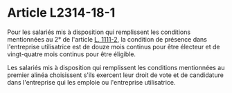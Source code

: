 # Article L2314-18-1

Pour les salariés mis à disposition qui remplissent les conditions mentionnées au 2° de l'article [L. 1111-2][1], la condition de présence dans l'entreprise utilisatrice est de douze mois continus pour être électeur et de vingt-quatre mois continus pour être éligible. 
  
  
Les salariés mis à disposition qui remplissent les conditions mentionnées au premier alinéa choisissent s'ils exercent leur droit de vote et de candidature dans l'entreprise qui les emploie ou l'entreprise utilisatrice.

 [1]: /affichCodeArticle.do?cidTexte=LEGITEXT000006072050&idArticle=LEGIARTI000006900783&dateTexte=&categorieLien=cid